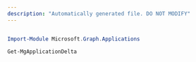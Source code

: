```yaml
---
description: "Automatically generated file. DO NOT MODIFY"
---
```


```powershell

Import-Module Microsoft.Graph.Applications

Get-MgApplicationDelta

```